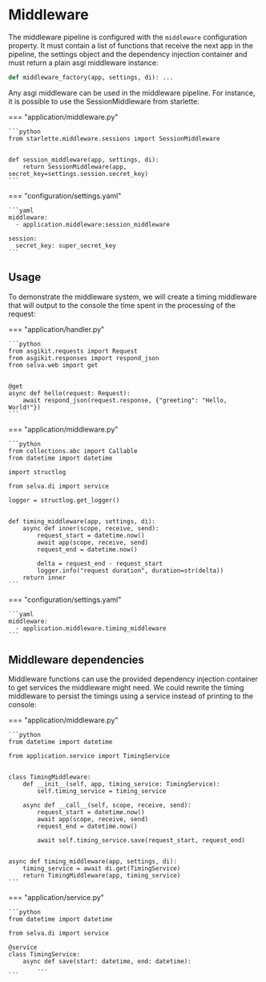 # Middleware

The middleware pipeline is configured with the `middleware` configuration property.
It must contain a list of functions that receive the next app in the pipeline, the
settings object and the dependency injection container and must return a plain asgi
middleware instance:

```python
def middleware_factory(app, settings, di): ...
```

Any asgi middleware can be used in the middleware pipeline. For instance, it is
possible to use the SessionMiddleware from starlette:


=== "application/middleware.py"

    ```python
    from starlette.middleware.sessions import SessionMiddleware
    
    
    def session_middleware(app, settings, di):
        return SessionMiddleware(app, secret_key=settings.session.secret_key)
    ```

=== "configuration/settings.yaml"

    ```yaml
    middleware:
      - application.middleware:session_middleware

    session:
      secret_key: super_secret_key
    ```

## Usage

To demonstrate the middleware system, we will create a timing middleware that will
output to the console the time spent in the processing of the request:

=== "application/handler.py"

    ```python
    from asgikit.requests import Request
    from asgikit.responses import respond_json
    from selva.web import get
    
    
    @get
    async def hello(request: Request):
        await respond_json(request.response, {"greeting": "Hello, World!"})
    ```

=== "application/middleware.py"

    ```python
    from collections.abc import Callable
    from datetime import datetime
    
    import structlog
    
    from selva.di import service
    
    logger = structlog.get_logger()
    
    
    def timing_middleware(app, settings, di):
        async def inner(scope, receive, send):
            request_start = datetime.now()
            await app(scope, receive, send)
            request_end = datetime.now()

            delta = request_end - request_start
            logger.info("request duration", duration=str(delta))
        return inner
    ```

=== "configuration/settings.yaml"

    ```yaml
    middleware:
      - application.middleware.timing_middleware
    ```

## Middleware dependencies

Middleware functions can use the provided dependency injection container to get
services the middleware might need. We could rewrite the timing middleware to persist
the timings using a service instead of printing to the console:

=== "application/middleware.py"

    ```python
    from datetime import datetime
    
    from application.service import TimingService
    
    
    class TimingMiddleware:
        def __init__(self, app, timing_service: TimingService):
            self.timing_service = timing_service

        async def __call__(self, scope, receive, send):
            request_start = datetime.now()
            await app(scope, receive, send)
            request_end = datetime.now()

            await self.timing_service.save(request_start, request_end)


    async def timing_middleware(app, settings, di):
        timing_service = await di.get(TimingService)
        return TimingMiddleware(app, timing_service)
    ```

=== "application/service.py"

    ```python
    from datetime import datetime
    
    from selva.di import service
    
    @service
    class TimingService:
        async def save(start: datetime, end: datetime):
            ...
    ```